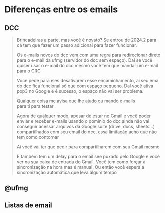 # Diferenças entre os emails

## DCC

> Brincadeiras a parte, mas você é novato? Se entrou de 2024.2 para cá tem que fazer um passo adicional para fazer funcionar.
>
> Os e-mails novos do dcc vem com uma regra para redirecionar direto para o e-mail da ufmg (servidor do dcc sem espaço). Daí se você quiser usar o e-mail do dcc mesmo você tem que mandar um e-mail para o CRC
>
> Voce pede para eles desativarem esse encaminhamento, aí seu ema do dcc fica funcional só que com espaço pequeno. Daí você ativa pop3 no Google e é sucesso, o espaço não vai ser problema.
>
> Qualquer coisa me avisa que lhe ajudo ou mando e-mails para ti para testar
>
> Agora de qualquer modo, apesar de estar no Gmail e você poder enviar e receber e-mails usando o domínio do dcc ainda não vai conseguir acessar arquivos da Google suite (drive, docs, sheets...) compartilhados com seu email do dcc, essa limitação acho que não tem como contornar
>
> Aí você vai ter que pedir para compartilharem com seu Gmail mesmo
>
> E também tem um delay para o email see puxado pelo Google e você ver na sua caixa de entrada do Gmail. Você tem como forçar a sincronização na hora mas é manual. Ou então você espera a sincronização automática que leva algum tempo

## @ufmg

## Listas de email
